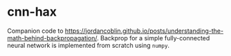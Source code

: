 # cnn-hax

Companion code to https://jordancoblin.github.io/posts/understanding-the-math-behind-backpropagation/. Backprop for a simple fully-connected neural network is implemented from scratch using `numpy`.
